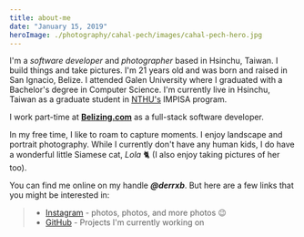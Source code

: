 ```yaml
---
title: about-me
date: "January 15, 2019"
heroImage: ./photography/cahal-pech/images/cahal-pech-hero.jpg
---
```


I'm a *software developer* and *photographer* based in Hsinchu, Taiwan. I build things and take pictures.
I'm 21 years old and was born and raised in San Ignacio, Belize.
I attended Galen University where I graduated with a Bachelor's degree in Computer Science.
I'm currently live in Hsinchu, Taiwan as a graduate student in [NTHU's](http://nthu-en.web.nthu.edu.tw/) IMPISA program.

I work part-time at [**Belizing.com**](https://belizing.com) as a full-stack software developer.

In my free time, I like to roam to capture moments. I enjoy landscape and portrait photography. While I currently don't have any human kids, I do have a wonderful little Siamese cat, *Lola* 🐈 (I also enjoy taking pictures of her too).

You can find me online on my handle ***@derrxb***. But here are a few links that you might be interested in:

> * [Instagram](https://instagram.com/derrxb) - photos, photos, and more photos 😉
> * [GitHub](https://github.com/derrxb) - Projects I'm currently working on
